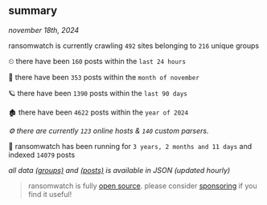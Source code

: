 
## summary
_november 18th, 2024_

ransomwatch is currently crawling `492` sites belonging to `216` unique groups

⏲ there have been `160` posts within the `last 24 hours`

🦈 there have been `353` posts within the `month of november`

🪐 there have been `1390` posts within the `last 90 days`

🏚 there have been `4622` posts within the `year of 2024`

_⚙️ there are currently `123` online hosts & `140` custom parsers._

🦕 ransomwatch has been running for `3 years, 2 months and 11 days` and indexed `14079` posts

_all data  [(groups)](http://ransomwhat.telemetry.ltd/groups) and [(posts)](http://ransomwhat.telemetry.ltd/posts) is available in JSON (updated hourly)_

> ransomwatch is fully [open source](https://github.com/joshhighet/ransomwatch#ransomwatch--). please consider [sponsoring](https://github.com/sponsors/joshhighet) if you find it useful!
